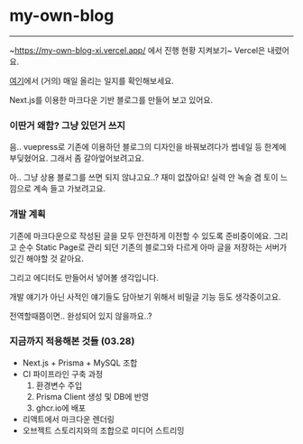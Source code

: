 # my-own-blog
-----

~https://my-own-blog-xi.vercel.app/ 에서 진행 현황 지켜보기~
Vercel은 내렸어요.

<a href="https://kimwash.notion.site/6b4507b23af9429599efc183f1269879?v=7df2add84384488c8f002dc1352d3caf&pvs=4">여기</a>에서 (거의) 매일 올리는 일지를 확인해보세요.

Next.js를 이용한 마크다운 기반 블로그를 만들어 보고 있어요.

### 이딴거 왜함? 그냥 있던거 쓰지
음.. vuepress로 기존에 이용하던 블로그의 디자인을 바꿔보려다가 썸네일 등 한계에 부딪혔어요. 그래서 좀 갈아엎어보려고요.

아.. 그냥 상용 블로그를 쓰면 되지 않냐고요..? 재미 없잖아요! 실력 안 녹슬 겸 토이 느낌으로 계속 들고 가보려고요.

### 개발 계획
기존에 마크다운으로 작성된 글을 모두 안전하게 이전할 수 있도록 준비중이에요. 그리고 순수 Static Page로 관리 되던 기존의 블로그와 다르게 아마 글을 저장하는 서버가 있긴 해야할 것 같아요.

그리고 에디터도 만들어서 넣어볼 생각입니다.

개발 얘기가 아닌 사적인 얘기들도 담아보기 위해서 비밀글 기능 등도 생각중이고요.

전역할때쯤이면.. 완성되어 있지 않을까요..?

### 지금까지 적용해본 것들 (03.28)
- Next.js + Prisma + MySQL 조합
- CI 파이프라인 구축
  과정
  1. 환경변수 주입
  2. Prisma Client 생성 및 DB에 반영
  3. ghcr.io에 배포
- 리액트에서 마크다운 렌더링
- 오브젝트 스토리지와의 조합으로 미디어 스트리밍
